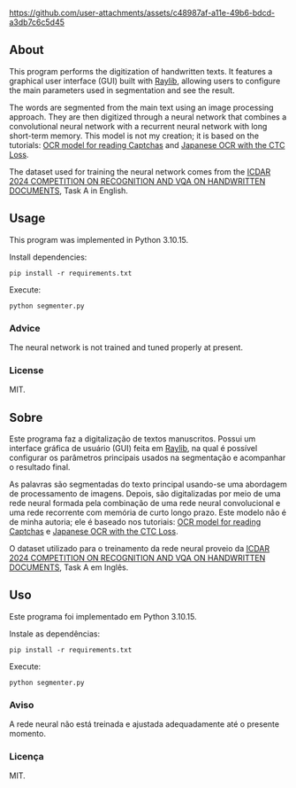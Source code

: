 https://github.com/user-attachments/assets/c48987af-a11e-49b6-bdcd-a3db7c6c5d45

## About

This program performs the digitization of handwritten texts. It features a graphical user interface (GUI) built with [Raylib](https://github.com/raysan5/raylib), allowing users to configure the main parameters used in segmentation and see the result.

The words are segmented from the main text using an image processing approach. They are then digitized through a neural network that combines a convolutional neural network with a recurrent neural network with long short-term memory. This model is not my creation; it is based on the tutorials: [OCR model for reading Captchas](https://keras.io/examples/vision/captcha_ocr) and [Japanese OCR with the CTC Loss](https://medium.com/@natsunoyuki/ocr-with-the-ctc-loss-efa62ebd8625).

The dataset used for training the neural network comes from the [ICDAR 2024 COMPETITION ON RECOGNITION AND VQA ON HANDWRITTEN DOCUMENTS](https://ilocr.iiit.ac.in/icdar_2024_hwd/index.html), Task A in English.

## Usage

This program was implemented in Python 3.10.15.

Install dependencies:
```console
pip install -r requirements.txt
```

Execute:
```console
python segmenter.py
```

### Advice

The neural network is not trained and tuned properly at present.

### License

MIT.

## Sobre

Este programa faz a digitalização de textos manuscritos. Possui um interface gráfica de usuário (GUI) feita em [Raylib](https://github.com/raysan5/raylib), na qual é possível configurar os parâmetros principais usados na segmentação e acompanhar o resultado final.

As palavras são segmentadas do texto principal usando-se uma abordagem de processamento de imagens. Depois, são digitalizadas por meio de uma rede neural formada pela combinação de uma rede neural convolucional e uma rede recorrente com memória de curto longo prazo. Este modelo não é de minha autoria; ele é baseado nos tutoriais: [OCR model for reading Captchas](https://keras.io/examples/vision/captcha_ocr) e [Japanese OCR with the CTC Loss](https://medium.com/@natsunoyuki/ocr-with-the-ctc-loss-efa62ebd8625).

O dataset utilizado para o treinamento da rede neural proveio da [ICDAR 2024 COMPETITION ON RECOGNITION AND VQA ON HANDWRITTEN DOCUMENTS](https://ilocr.iiit.ac.in/icdar_2024_hwd/index.html), Task A em Inglês.

## Uso

Este programa foi implementado em Python 3.10.15.

Instale as dependências:
```console
pip install -r requirements.txt
```

Execute:
```console
python segmenter.py
```

### Aviso

A rede neural não está treinada e ajustada adequadamente até o presente momento.

### Licença

MIT.
